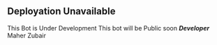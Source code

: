 ## Deployation Unavailable
This Bot is Under Development
This bot will be Public soon
***Developer*** Maher Zubair

